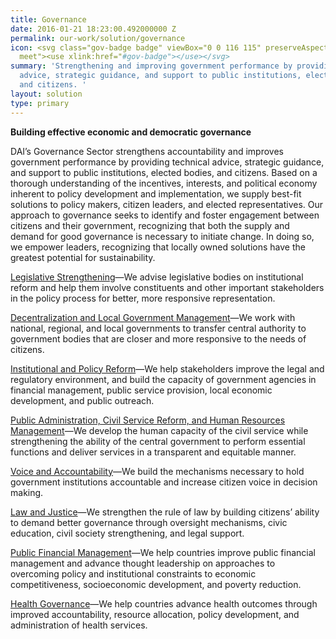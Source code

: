 ```yaml
---
title: Governance
date: 2016-01-21 18:23:00.492000000 Z
permalink: our-work/solution/governance
icon: <svg class="gov-badge badge" viewBox="0 0 116 115" preserveAspectRatio="xMinYMax
  meet"><use xlink:href="#gov-badge"></use></svg>
summary: 'Strengthening and improving government performance by providing technical
  advice, strategic guidance, and support to public institutions, elected bodies,
  and citizens. '
layout: solution
type: primary
---
```


**Building effective economic and democratic governance**

DAI’s Governance Sector strengthens accountability and improves government performance by providing technical advice, strategic guidance, and support to public institutions, elected bodies, and citizens. Based on a thorough understanding of the incentives, interests, and political economy inherent to policy development and implementation, we supply best-fit solutions to policy makers, citizen leaders, and elected representatives. Our approach to governance seeks to identify and foster engagement between citizens and their government, recognizing that both the supply and demand for good governance is necessary to initiate change. In doing so, we empower leaders, recognizing that locally owned solutions have the greatest potential for sustainability.

[Legislative Strengthening](/our-work/solutions/governance/legislative-strengthening)—We advise legislative bodies on institutional reform and help them involve constituents and other important stakeholders in the policy process for better, more responsive representation.

[Decentralization and Local Government Management](/our-work/solutions/governance/decentralization-and-local-government)—We work with national, regional, and local governments to transfer central authority to government bodies that are closer and more responsive to the needs of citizens.

[Institutional and Policy Reform](/our-work/solutions/governance/institutional-and-policy-reform)—We help stakeholders improve the legal and regulatory environment, and build the capacity of government agencies in financial management, public service provision, local economic development, and public outreach.

[Public Administration, Civil Service Reform, and Human Resources Management](/our-work/solutions/governance/public-administration-civil-service-reform-and-human-resources)—We develop the human capacity of the civil service while strengthening the ability of the central government to perform essential functions and deliver services in a transparent and equitable manner.

[Voice and Accountability](/our-work/solutions/governance/voice-and-accountability)—We build the mechanisms necessary to hold government institutions accountable and increase citizen voice in decision making.

[Law and Justice](/our-work/solutions/governance/law-and-justice)—We strengthen the rule of law by building citizens’ ability to demand better governance through oversight mechanisms, civic education, civil society strengthening, and legal support.

[Public Financial Management](/our-work/solutions/governance/public-financial-management)—We help countries improve public financial management and advance thought leadership on approaches to overcoming policy and institutional constraints to economic competitiveness, socioeconomic development, and poverty reduction.

[Health Governance](/our-work/solutions/governance/health-governance)—We help countries advance health outcomes through improved accountability, resource allocation, policy development, and administration of health services.
